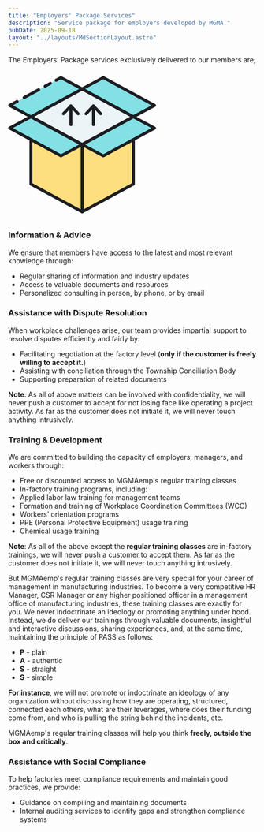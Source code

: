 ```yaml
---
title: "Employers' Package Services"
description: "Service package for employers developed by MGMA."
pubDate: 2025-09-18
layout: "../layouts/MdSectionLayout.astro"
---
```


The Employers’ Package services exclusively delivered to our members are;

<svg version="1.1" id="Layer_1" xmlns="http://www.w3.org/2000/svg" x="0" y="0" viewBox="0 0 500 500" style="enable-background:new 0 0 500 500; width: 300px" xml:space="preserve"><style>.st1{fill:#1c1d21}.st2{fill:#83e1e5}</style><path style="fill:#ecf4f7" d="m250 61.4 173.4 94-173.4 94-173.4-94z"/><path class="st1" d="M250 254.4c-.8 0-1.6-.2-2.4-.6l-173.4-94c-1.6-.9-2.6-2.6-2.6-4.4 0-1.8 1-3.5 2.6-4.4l173.4-94c1.5-.8 3.3-.8 4.8 0l173.4 94c1.6.9 2.6 2.6 2.6 4.4 0 1.8-1 3.5-2.6 4.4l-173.4 94c-.8.4-1.6.6-2.4.6zm-163-99 163 88.3 163-88.3-163-88.3-163 88.3z"/><path style="fill:#fddf7f" d="m76.6 382.9 173.4 94 173.4-94V155.4l-173.4 94-173.4-94z"/><path class="st1" d="M250 481.9c-.8 0-1.6-.2-2.4-.6l-173.4-94c-1.6-.9-2.6-2.6-2.6-4.4V155.4c0-1.8.9-3.4 2.4-4.3 1.5-.9 3.4-.9 4.9-.1L250 243.7 421.1 151c1.5-.8 3.4-.8 4.9.1 1.5.9 2.4 2.5 2.4 4.3v227.5c0 1.8-1 3.5-2.6 4.4l-173.4 94c-.8.4-1.6.6-2.4.6zm-168.4-102L250 471.2l168.4-91.3V163.8l-166.1 90c-1.5.8-3.3.8-4.8 0l-166.1-90v216.1z"/><path class="st1" d="M250 481.9c-2.8 0-5-2.2-5-5V249.4c0-2.8 2.2-5 5-5s5 2.2 5 5v227.5c0 2.8-2.2 5-5 5z"/><path class="st2" d="m76.6 155.4 173.4 94-71.6 38.4L5 193.8zM321.6 23.1l173.4 94-71.6 38.3-173.4-94z"/><path class="st2" d="m423.4 155.4-173.4 94 71.6 38.4 173.4-94zM178.4 23.1 5 117.1l71.6 38.3 173.4-94z"/><path class="st1" d="M178.4 292.8c-.8 0-1.6-.2-2.4-.6l-173.4-94c-1.6-.9-2.6-2.6-2.6-4.5s1-3.5 2.6-4.4L74.2 151c1.5-.8 3.3-.8 4.7 0l173.4 94c1.6.9 2.6 2.6 2.6 4.4 0 1.8-1 3.5-2.6 4.4l-71.6 38.3c-.6.5-1.4.7-2.3.7zm-162.9-99 162.9 88.3 61-32.7-162.9-88.3-61 32.7zM423.4 160.4c-.8 0-1.6-.2-2.4-.6l-173.4-94c-1.6-.9-2.6-2.6-2.6-4.4 0-1.8 1-3.5 2.6-4.4l71.6-38.3c1.5-.8 3.3-.8 4.7 0l173.4 94c1.6.9 2.6 2.6 2.6 4.4 0 1.8-1 3.5-2.6 4.4l-71.6 38.3c-.6.4-1.4.6-2.3.6zm-162.9-99 162.9 88.3 61-32.7-162.9-88.2-61 32.6z"/><path class="st1" d="M321.6 292.8c-.8 0-1.6-.2-2.4-.6l-71.6-38.3c-1.6-.9-2.6-2.6-2.6-4.4 0-1.8 1-3.5 2.6-4.4l173.4-94c1.5-.8 3.3-.8 4.7 0l71.6 38.3c1.6.9 2.6 2.6 2.6 4.4 0 1.8-1 3.5-2.6 4.4l-173.4 94c-.7.4-1.5.6-2.3.6zm-61.1-43.4 61 32.7 162.9-88.3-61-32.7-162.9 88.3zM76.6 160.4c-.8 0-1.6-.2-2.4-.6L2.6 121.5c-1.6-.9-2.6-2.6-2.6-4.4 0-1.8 1-3.5 2.6-4.4l24.9-13.5c2.4-1.3 5.5-.4 6.8 2 1.3 2.4.4 5.5-2 6.8l-16.8 9.1 61 32.7 162.9-88.3-61-32.7-14.1 7.7c-2.4 1.3-5.5.4-6.8-2-1.3-2.4-.4-5.5 2-6.8l16.5-8.9c1.5-.8 3.3-.8 4.7 0L252.4 57c1.6.9 2.6 2.6 2.6 4.4 0 1.8-1 3.5-2.6 4.4L79 159.8c-.8.4-1.6.6-2.4.6z"/><path class="st1" d="M53.7 95.7c-1.8 0-3.5-.9-4.4-2.6-1.3-2.4-.4-5.5 2-6.8l49.2-26.7c2.4-1.3 5.5-.4 6.8 2 1.3 2.4.4 5.5-2 6.8L56.1 95.1c-.8.4-1.6.6-2.4.6zM124.6 57.3c-1.8 0-3.5-.9-4.4-2.6-1.3-2.4-.4-5.5 2-6.8l17.9-9.7c2.4-1.3 5.5-.4 6.8 2 1.3 2.4.4 5.5-2 6.8L127 56.7c-.8.4-1.6.6-2.4.6zM236.7 150.5c-1.3 0-2.7-.5-3.7-1.6L211.7 126l-21.3 22.9c-1.9 2-5 2.1-7.1.3-2-1.9-2.1-5-.3-7.1l24.9-26.8c.9-1 2.3-1.6 3.7-1.6 1.4 0 2.7.6 3.7 1.6l24.9 26.8c1.9 2 1.8 5.2-.3 7.1-.7.9-1.9 1.3-3.2 1.3z"/><path class="st1" d="M211.8 187.2c-2.8 0-5-2.2-5-5v-63.5c0-2.8 2.2-5 5-5s5 2.2 5 5v63.5c0 2.8-2.2 5-5 5z"/><g><path class="st1" d="M313.1 150.5c-1.3 0-2.7-.5-3.7-1.6L288.1 126l-21.3 22.9c-1.9 2-5 2.1-7.1.3-2-1.9-2.1-5-.3-7.1l24.9-26.8c.9-1 2.3-1.6 3.7-1.6 1.4 0 2.7.6 3.7 1.6l24.9 26.8c1.9 2 1.8 5.2-.3 7.1-.8.9-2 1.3-3.2 1.3z"/><path class="st1" d="M288.2 187.2c-2.8 0-5-2.2-5-5v-63.5c0-2.8 2.2-5 5-5s5 2.2 5 5v63.5c0 2.8-2.3 5-5 5z"/></g></svg>

### Information & Advice

We ensure that members have access to the latest and most relevant knowledge through:

- Regular sharing of information and industry updates
- Access to valuable documents and resources
- Personalized consulting in person, by phone, or by email

### Assistance with Dispute Resolution

When workplace challenges arise, our team provides impartial support to resolve disputes efficiently and fairly by:

- Facilitating negotiation at the factory level (**only if the customer is freely willing to accept it.**)
- Assisting with conciliation through the Township Conciliation Body
- Supporting preparation of related documents

**Note**: As all of above matters can be involved with confidentiality, we will never push a customer to accept for not losing face like operating a project activity. As far as the customer does not initiate it, we will never touch anything intrusively.

### Training & Development

We are committed to building the capacity of employers, managers, and workers through:

- Free or discounted access to MGMAemp's regular training classes
- In-factory training programs, including:
- Applied labor law training for management teams
- Formation and training of Workplace Coordination Committees (WCC)
- Workers’ orientation programs
- PPE (Personal Protective Equipment) usage training
- Chemical usage training

**Note**: As all of the above except the **regular training classes** are in-factory trainings, we will never push a customer to accept them. As far as the customer does not initiate it, we will never touch anything intrusively.

But MGMAemp's regular training classes are very special for your career of management in manufacturing industries. To become a very competitive HR Manager, CSR Manager or any higher positioned officer in a management office of manufacturing industries, these training classes are exactly for you. We never indoctrinate an ideology or promoting anything under hood. Instead, we do deliver our trainings through valuable documents, insightful and interactive discussions, sharing experiences, and, at the same time, maintaining the principle of PASS as follows:

- **P** - plain
- **A** - authentic
- **S** - straight
- **S** - simple

**For instance**, we will not promote or indoctrinate an ideology of any organization without discussing how they are operating, structured, connected each others, what are their leverages, where does their funding come from, and who is pulling the string behind the incidents, etc.

MGMAemp's regular training classes will help you think **freely, outside the box and critically**.

### Assistance with Social Compliance

To help factories meet compliance requirements and maintain good practices, we provide:

- Guidance on compiling and maintaining documents
- Internal auditing services to identify gaps and strengthen compliance systems
